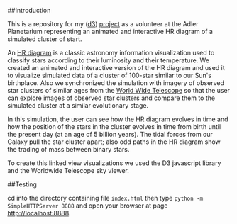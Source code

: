 ##Introduction

This is a repository for my (<a href="http://d3js.org/" target="_blank">d3</a>) <a href="http://svl.adlerplanetarium.org/opencluster/" target="_blank">project</a> as a volunteer at the Adler Planetarium representing an animated and interactive HR diagram of a simulated cluster of start.

An <a href="https://en.wikipedia.org/wiki/Hertzsprung%E2%80%93Russell_diagram" target="_blank">HR diagram</a> is a classic astronomy information visualization used to classify stars according to their luminosity and their temperature. 
We created an animated and interactive version of the HR diagram and used it to visualize simulated data of a cluster of 100-star similar to our Sun's birthplace. 
Also we synchronized the simulation with imagery of observed star clusters of similar ages from the <a href="http://www.worldwidetelescope.org/" target="_blank">World Wide Telescope</a> so that the user can explore images of observed star clusters and compare them to the simulated cluster at a similar evolutionary stage.

In this simulation, the user can see how the HR diagram evolves in time and how the position of the stars in the cluster evolves in time from birth until the present day (at an age of 5 billion years). The tidal forces from our Galaxy pull the star cluster apart; also odd paths in the HR diagram show the trading of mass between binary stars.

To create this linked view visualizations we used the D3 javascript library and the Worldwide Telescope sky viewer.

##Testing

cd into the directory containing file `index.html` then type `python -m SimpleHTTPServer 8888` and open your browser at page <a href="http://localhost:8888" target="_blank">http://localhost:8888</a>.
